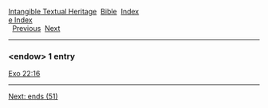 [Intangible Textual Heritage](../../index)  [Bible](../index) 
[Index](index)   
[e Index](_e_)  
  [Previous](c03692)  [Next](c03694) 

------------------------------------------------------------------------

### &lt;endow&gt; 1 entry

[Exo 22:16](../kjv/exo022.htm#016)  

------------------------------------------------------------------------

[Next: ends (51)](c03694)
